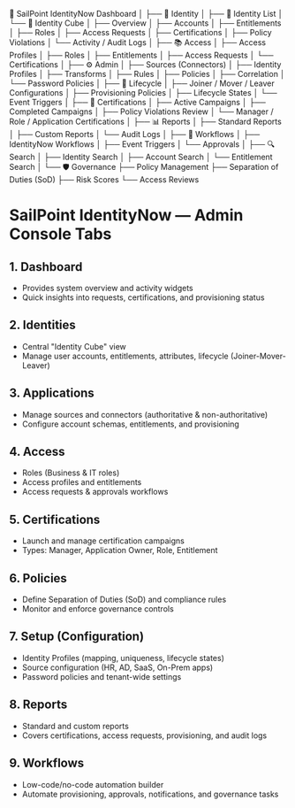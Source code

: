 📌 SailPoint IdentityNow Dashboard
│
├── 🔑 Identity
│   ├── 👤 Identity List
│   └── 🧩 Identity Cube
│       ├── Overview
│       ├── Accounts
│       ├── Entitlements
│       ├── Roles
│       ├── Access Requests
│       ├── Certifications
│       ├── Policy Violations
│       └── Activity / Audit Logs
│
├── 📚 Access
│   ├── Access Profiles
│   ├── Roles
│   ├── Entitlements
│   ├── Access Requests
│   └── Certifications
│
├── ⚙️ Admin
│   ├── Sources (Connectors)
│   ├── Identity Profiles
│   ├── Transforms
│   ├── Rules
│   ├── Policies
│   ├── Correlation
│   └── Password Policies
│
├── 🔄 Lifecycle
│   ├── Joiner / Mover / Leaver Configurations
│   ├── Provisioning Policies
│   ├── Lifecycle States
│   └── Event Triggers
│
├── 📝 Certifications
│   ├── Active Campaigns
│   ├── Completed Campaigns
│   ├── Policy Violations Review
│   └── Manager / Role / Application Certifications
│
├── 📊 Reports
│   ├── Standard Reports
│   ├── Custom Reports
│   └── Audit Logs
│
├── 📡 Workflows
│   ├── IdentityNow Workflows
│   ├── Event Triggers
│   └── Approvals
│
├── 🔍 Search
│   ├── Identity Search
│   ├── Account Search
│   └── Entitlement Search
│
└── 🛡️ Governance
    ├── Policy Management
    ├── Separation of Duties (SoD)
    ├── Risk Scores
    └── Access Reviews




# SailPoint IdentityNow — Admin Console Tabs

## 1. Dashboard
- Provides system overview and activity widgets  
- Quick insights into requests, certifications, and provisioning status  

## 2. Identities
- Central "Identity Cube" view  
- Manage user accounts, entitlements, attributes, lifecycle (Joiner-Mover-Leaver)  

## 3. Applications
- Manage sources and connectors (authoritative & non-authoritative)  
- Configure account schemas, entitlements, and provisioning  

## 4. Access
- Roles (Business & IT roles)  
- Access profiles and entitlements  
- Access requests & approvals workflows  

## 5. Certifications
- Launch and manage certification campaigns  
- Types: Manager, Application Owner, Role, Entitlement  

## 6. Policies
- Define Separation of Duties (SoD) and compliance rules  
- Monitor and enforce governance controls  

## 7. Setup (Configuration)
- Identity Profiles (mapping, uniqueness, lifecycle states)  
- Source configuration (HR, AD, SaaS, On-Prem apps)  
- Password policies and tenant-wide settings  

## 8. Reports
- Standard and custom reports  
- Covers certifications, access requests, provisioning, and audit logs  

## 9. Workflows
- Low-code/no-code automation builder  
- Automate provisioning, approvals, notifications, and governance tasks  

